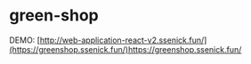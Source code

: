 # green-shop

DEMO: [http://web-application-react-v2.ssenick.fun/](https://greenshop.ssenick.fun/)https://greenshop.ssenick.fun/
